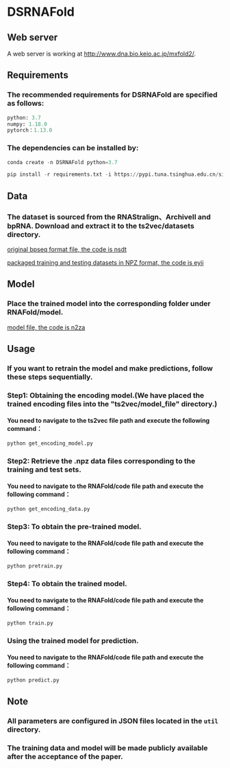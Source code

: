 # DSRNAFold

## Web server

A web server is working at http://www.dna.bio.keio.ac.jp/mxfold2/.

## Requirements

### The recommended requirements for DSRNAFold are specified as follows:

```python
python: 3.7
numpy: 1.18.0
pytorch：1.13.0
```

### The dependencies can be installed by:
```python
conda create -n DSRNAFold python=3.7
```
```python
pip install -r requirements.txt -i https://pypi.tuna.tsinghua.edu.cn/simple
```

## Data

### The dataset is sourced from the RNAStralign、ArchiveII and bpRNA. Download and extract it to the ts2vec/datasets directory.
[original bpseq format file, the code is nsdt](https://pan.baidu.com/s/1wxnsEe9j12EAacZhUWAFvA?pwd=nsdt)

[packaged training and testing datasets in NPZ format, the code is eyii](https://pan.baidu.com/s/1O-ntuqGFrEGvaxFO6iK0wg?pwd=eyii ) 

## Model
### Place the trained model into the corresponding folder under RNAFold/model.
[model file, the code is n2za](https://pan.baidu.com/s/13cUCNi0tit81ouOC-KwlAg?pwd=n2za)

## Usage

### If you want to retrain the model and make predictions, follow these steps sequentially.

### Step1: Obtaining the encoding model.(We have placed the trained encoding files into the "ts2vec/model_file" directory.)

#### You need to navigate to the ts2vec file path and execute the following command：
```python
python get_encoding_model.py
```

###  Step2: Retrieve the .npz data files corresponding to the training and test sets.

#### You need to navigate to the RNAFold/code file path and execute the following command：

```python
python get_encoding_data.py
```

### Step3: To obtain the pre-trained model.

####  You need to navigate to the RNAFold/code file path and execute the following command：

```python
python pretrain.py

```

### Step4: To obtain the trained model.
####  You need to navigate to the RNAFold/code file path and execute the following command：
```python
python train.py
```

### Using the trained model for prediction.
####  You need to navigate to the RNAFold/code file path and execute the following command：
```python
python predict.py
```

## Note

### All parameters are configured in JSON files located in the `util` directory.
### The training data and model will be made publicly available after the acceptance of the paper.
